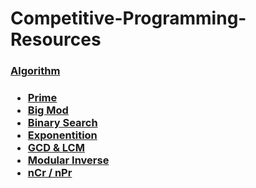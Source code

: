 # Competitive-Programming-Resources
  <h3><a href="https://github.com/Mahfuz001/Competitive-Programming-Resources/tree/master/root/Algorithm">Algorithm</a><h3>
  <ul>
    <li><a href="https://github.com/Mahfuz001/Competitive-Programming-Resources/tree/master/root/Algorithm/Prime">Prime</a></li>
    <li><a href="https://github.com/Mahfuz001/Competitive-Programming-Resources/tree/master/root/Algorithm/Big%20Mod">Big Mod</a></li>
    <li><a href="https://github.com/Mahfuz001/Competitive-Programming-Resources/tree/master/root/Algorithm/Binary%20Search">Binary Search</a></li>
    <li><a href="https://github.com/Mahfuz001/Competitive-Programming-Resources/tree/master/root/Algorithm/Exponentition">Exponentition</a></li>
    <li><a href="https://github.com/Mahfuz001/Competitive-Programming-Resources/tree/master/root/Algorithm/GCD%20%26%20LCM">GCD & LCM</a></li>
    <li><a href="https://github.com/Mahfuz001/Competitive-Programming-Resources/tree/master/root/Algorithm/Modular%20Inverse">Modular Inverse</a></li>
    <li><a href="https://github.com/Mahfuz001/Competitive-Programming-Resources/tree/master/root/Algorithm/nCr%20:%20nPr">nCr / nPr</a></li>
  </ul>
